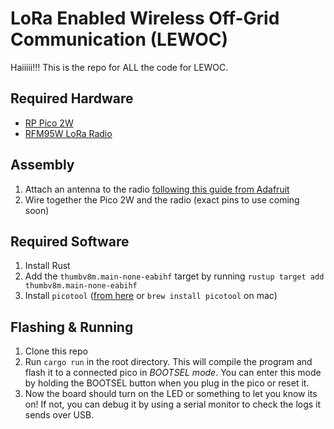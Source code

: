 # LoRa Enabled Wireless Off-Grid Communication (LEWOC)

Haiiiii!!! This is the repo for ALL the code for LEWOC.

## Required Hardware

- [RP Pico 2W](https://www.adafruit.com/product/6315)
- [RFM95W LoRa Radio](https://www.adafruit.com/product/3072)

## Assembly

1. Attach an antenna to the radio [following this guide from Adafruit](https://learn.adafruit.com/adafruit-rfm69hcw-and-rfm96-rfm95-rfm98-lora-packet-padio-breakouts/assembly)
2. Wire together the Pico 2W and the radio (exact pins to use coming soon)

## Required Software

1. Install Rust
2. Add the `thumbv8m.main-none-eabihf` target by running `rustup target add thumbv8m.main-none-eabihf`
3. Install `picotool` ([from here](https://github.com/raspberrypi/picotool) or `brew install picotool` on mac)

## Flashing & Running

1. Clone this repo
2. Run `cargo run` in the root directory. This will compile the program and flash it to a connected pico in _BOOTSEL mode_. You can enter this mode by holding the BOOTSEL button when you plug in the pico or reset it.
3. Now the board should turn on the LED or something to let you know its on! If not, you can debug it by using a serial monitor to check the logs it sends over USB.
